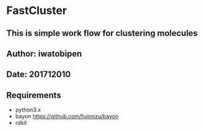 FastCluster
============


## This is simple work flow for clustering molecules

## Author: iwatobipen

## Date: 201712010

## Requirements

- python3.x
- bayon https://github.com/fujimizu/bayon
- rdkit


